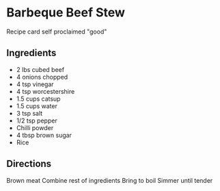 # Barbeque Beef Stew

Recipe card self proclaimed "good"

## Ingredients

* 2 lbs cubed beef
* 4 onions chopped
* 4 tsp vinegar
* 4 tsp worcestershire
* 1.5 cups catsup
* 1.5 cups water
* 3 tsp salt
* 1/2 tsp pepper
* Chilli powder
* 4 tbsp brown sugar
* Rice

## Directions

Brown meat
Combine rest of ingredients
Bring to boil
Simmer until tender
